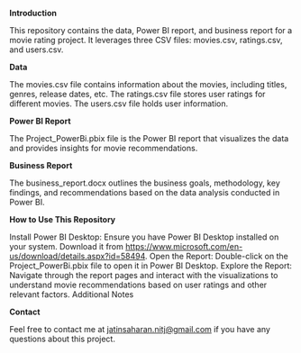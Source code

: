 **Introduction**

This repository contains the data, Power BI report, and business report for a movie rating project. It leverages three CSV files: movies.csv, ratings.csv, and users.csv.

**Data**

The movies.csv file contains information about the movies, including titles, genres, release dates, etc.
The ratings.csv file stores user ratings for different movies.
The users.csv file holds user information.

**Power BI Report**

The Project_PowerBi.pbix file is the Power BI report that visualizes the data and provides insights for movie recommendations.

**Business Report**

The business_report.docx outlines the business goals, methodology, key findings, and recommendations based on the data analysis conducted in Power BI.

**How to Use This Repository**

Install Power BI Desktop: Ensure you have Power BI Desktop installed on your system. Download it from https://www.microsoft.com/en-us/download/details.aspx?id=58494.
Open the Report: Double-click on the Project_PowerBi.pbix file to open it in Power BI Desktop.
Explore the Report: Navigate through the report pages and interact with the visualizations to understand movie recommendations based on user ratings and other relevant factors.
Additional Notes

**Contact**

Feel free to contact me at jatinsaharan.nitj@gmail.com if you have any questions about this project.
